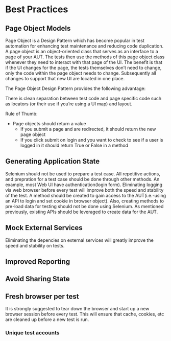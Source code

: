 Best Practices
==============

Page Object Models
------------------
Page Object is a Design Pattern which has become popular in test automation for enhancing test maintenance and reducing code duplication. A page object is an object-oriented class that serves as an interface to a page of your AUT. The tests then use the methods of this page object class whenever they need to interact with that page of the UI. The benefit is that if the UI changes for the page, the tests themselves don’t need to change, only the code within the page object needs to change. Subsequently all changes to support that new UI are located in one place.

The Page Object Design Pattern provides the following advantage:

There is clean separation between test code and page specific code such as locators (or their use if you’re using a UI map) and layout.

Rule of Thumb:
 - Page objects should return a value
   - If you submit a page and are redirected, it should return the new page object
   - If you click submit on login and you want to check to see if a user is logged in it should return True or False in a method


Generating Application State
----------------------------
Selenium should not be used to prepare a test case.  All repetitive actions, and prepration for a test case should be done through
other methods.  An example, most Web UI have authentication(login form).  Eliminating logging via web browser before every test will
improve both the speed and stability of the test. A method should be created to gain access to the AUT(i.e.-using an API to login and set cookie in browser object).
Also, creating methods to pre-load data for testing should not be done using Selenium.  As mentioned previously, existing APIs should be leveraged to 
create data for the AUT.

Mock External Services
----------------------
Eliminating the depencies on external services will greatly improve the speed and stability on tests.  

Improved Reporting
------------------

Avoid Sharing State
-------------------

Fresh browser per test
----------------------
It is strongly suggested to tear down the browser and start up a new browser session before every test. This will ensure that cache, cookies, etc are cleaned up before a new test is run.

### Unique test accounts
